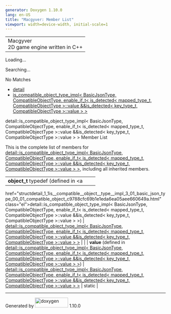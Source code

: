 ```yaml
---
generator: Doxygen 1.10.0
lang: en-US
title: "Macgyver: Member List"
viewport: width=device-width, initial-scale=1
---
```


<div id="top">

<div id="titlearea">

<table data-cellspacing="0" data-cellpadding="0">
<colgroup>
<col style="width: 100%" />
</colgroup>
<tbody>
<tr id="projectrow" class="odd">
<td id="projectalign"><div id="projectname">
Macgyver
</div>
<div id="projectbrief">
2D game engine written in C++
</div></td>
</tr>
</tbody>
</table>

</div>

<div id="main-nav">

</div>

<div id="MSearchSelectWindow"
onmouseover="return searchBox.OnSearchSelectShow()"
onmouseout="return searchBox.OnSearchSelectHide()"
onkeydown="return searchBox.OnSearchSelectKey(event)">

</div>

<div id="MSearchResultsWindow">

<div id="MSearchResults">

<div class="SRPage">

<div id="SRIndex">

<div id="SRResults">

</div>

<div id="Loading" class="SRStatus">

Loading...

</div>

<div id="Searching" class="SRStatus">

Searching...

</div>

<div id="NoMatches" class="SRStatus">

No Matches

</div>

</div>

</div>

</div>

</div>

<div id="nav-path" class="navpath">

- <a href="namespacedetail.html" class="el">detail</a>
- <a
  href="structdetail_1_1is__compatible__object__type__impl_3_01_basic_json_type_00_01_compatible_object_c9788cfc69b1e1eda6ea05aee660649a.html"
  class="el">is_compatible_object_type_impl&lt; BasicJsonType,
  CompatibleObjectType, enable_if_t&lt; is_detected&lt; mapped_type_t,
  CompatibleObjectType &gt;::value &amp;&amp;is_detected&lt; key_type_t,
  CompatibleObjectType &gt;::value &gt; &gt;</a>

</div>

</div>

<div class="header">

<div class="headertitle">

<div class="title">

detail::is_compatible_object_type_impl\< BasicJsonType,
CompatibleObjectType, enable_if_t\< is_detected\< mapped_type_t,
CompatibleObjectType \>::value &&is_detected\< key_type_t,
CompatibleObjectType \>::value \> \> Member List

</div>

</div>

</div>

<div class="contents">

This is the complete list of members for <a
href="structdetail_1_1is__compatible__object__type__impl_3_01_basic_json_type_00_01_compatible_object_c9788cfc69b1e1eda6ea05aee660649a.html"
class="el">detail::is_compatible_object_type_impl&lt; BasicJsonType,
CompatibleObjectType, enable_if_t&lt; is_detected&lt; mapped_type_t,
CompatibleObjectType &gt;::value &amp;&amp;is_detected&lt; key_type_t,
CompatibleObjectType &gt;::value &gt; &gt;</a>, including all inherited
members.

|                                                                                                                                              |                                                                                                                                              |                                    |
|----------------------------------------------------------------------------------------------------------------------------------------------|----------------------------------------------------------------------------------------------------------------------------------------------|------------------------------------|
| **object_t** typedef (defined in <a                                                                                                          
 href="structdetail_1_1is__compatible__object__type__impl_3_01_basic_json_type_00_01_compatible_object_c9788cfc69b1e1eda6ea05aee660649a.html"  
 class="el">detail::is_compatible_object_type_impl&lt; BasicJsonType,                                                                          
 CompatibleObjectType, enable_if_t&lt; is_detected&lt; mapped_type_t,                                                                          
 CompatibleObjectType &gt;::value &amp;&amp;is_detected&lt; key_type_t,                                                                        
 CompatibleObjectType &gt;::value &gt; &gt;</a>)                                                                                               | <a                                                                                                                                           
                                                                                                                                                href="structdetail_1_1is__compatible__object__type__impl_3_01_basic_json_type_00_01_compatible_object_c9788cfc69b1e1eda6ea05aee660649a.html"  
                                                                                                                                                class="el">detail::is_compatible_object_type_impl&lt; BasicJsonType,                                                                          
                                                                                                                                                CompatibleObjectType, enable_if_t&lt; is_detected&lt; mapped_type_t,                                                                          
                                                                                                                                                CompatibleObjectType &gt;::value &amp;&amp;is_detected&lt; key_type_t,                                                                        
                                                                                                                                                CompatibleObjectType &gt;::value &gt; &gt;</a>                                                                                                |                                    |
| **value** (defined in <a                                                                                                                     
 href="structdetail_1_1is__compatible__object__type__impl_3_01_basic_json_type_00_01_compatible_object_c9788cfc69b1e1eda6ea05aee660649a.html"  
 class="el">detail::is_compatible_object_type_impl&lt; BasicJsonType,                                                                          
 CompatibleObjectType, enable_if_t&lt; is_detected&lt; mapped_type_t,                                                                          
 CompatibleObjectType &gt;::value &amp;&amp;is_detected&lt; key_type_t,                                                                        
 CompatibleObjectType &gt;::value &gt; &gt;</a>)                                                                                               | <a                                                                                                                                           
                                                                                                                                                href="structdetail_1_1is__compatible__object__type__impl_3_01_basic_json_type_00_01_compatible_object_c9788cfc69b1e1eda6ea05aee660649a.html"  
                                                                                                                                                class="el">detail::is_compatible_object_type_impl&lt; BasicJsonType,                                                                          
                                                                                                                                                CompatibleObjectType, enable_if_t&lt; is_detected&lt; mapped_type_t,                                                                          
                                                                                                                                                CompatibleObjectType &gt;::value &amp;&amp;is_detected&lt; key_type_t,                                                                        
                                                                                                                                                CompatibleObjectType &gt;::value &gt; &gt;</a>                                                                                                | <span class="mlabel">static</span> |

</div>

------------------------------------------------------------------------

<span class="small">Generated
by [<img src="doxygen.svg" class="footer" width="104" height="31"
alt="doxygen" />](https://www.doxygen.org/index.html) 1.10.0</span>
